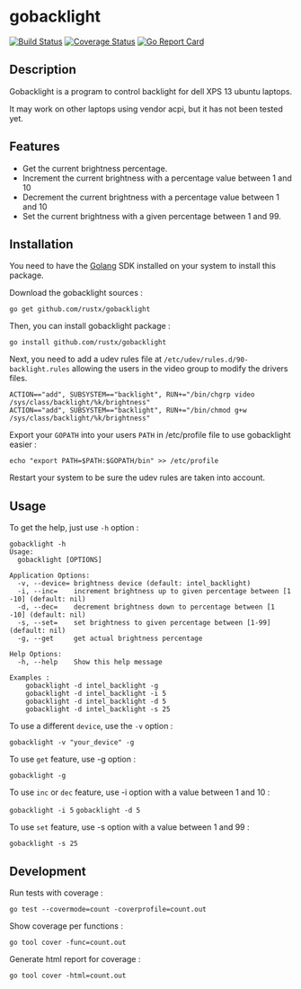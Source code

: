 # gobacklight

[![Build Status](https://travis-ci.org/rustx/gobacklight.svg?branch=master)](https://travis-ci.org/rustx/gobacklight)
[![Coverage Status](https://coveralls.io/repos/github/rustx/gobacklight/badge.svg?branch=master)](https://coveralls.io/github/rustx/gobacklight?branch=master)
[![Go Report Card](https://goreportcard.com/badge/github.com/rustx/gobacklight)](https://goreportcard.com/report/github.com/rustx/gobacklight)

## Description

Gobacklight is a program to control backlight for dell XPS 13 ubuntu laptops.

It may work on other laptops using vendor acpi, but it has not been tested yet.

## Features

* Get the current brightness percentage.
* Increment the current brightness with a percentage value between 1 and 10
* Decrement the current brightness with a percentage value between 1 and 10 
* Set the current brightness with a given percentage between 1 and 99.

## Installation

You need to have the [Golang](https://golang.org/doc/install) SDK installed on your system to install this package.

Download the gobacklight sources :

```go get github.com/rustx/gobacklight```

Then, you can install gobacklight package :

```go install github.com/rustx/gobacklight```

Next, you need to add a udev rules file at `/etc/udev/rules.d/90-backlight.rules` allowing the users in the video group to modify the drivers files.

```
ACTION=="add", SUBSYSTEM=="backlight", RUN+="/bin/chgrp video /sys/class/backlight/%k/brightness"
ACTION=="add", SUBSYSTEM=="backlight", RUN+="/bin/chmod g+w /sys/class/backlight/%k/brightness"
```

Export your `GOPATH` into your users `PATH` in /etc/profile file to use gobacklight easier :

`echo "export PATH=$PATH:$GOPATH/bin" >> /etc/profile`

Restart your system to be sure the udev rules are taken into account.

## Usage

To get the help, just use `-h` option :

```
gobacklight -h
Usage:
  gobacklight [OPTIONS]

Application Options:
  -v, --device= brightness device (default: intel_backlight)
  -i, --inc=    increment brightness up to given percentage between [1 -10] (default: nil)
  -d, --dec=    decrement brightness down to percentage between [1 -10] (default: nil)
  -s, --set=    set brightness to given percentage between [1-99] (default: nil)
  -g, --get     get actual brightness percentage

Help Options:
  -h, --help    Show this help message

Examples :
	gobacklight -d intel_backlight -g
	gobacklight -d intel_backlight -i 5
	gobacklight -d intel_backlight -d 5
	gobacklight -d intel_backlight -s 25
```

To use a different `device`, use the `-v` option :

```gobacklight -v "your_device" -g```

To use `get` feature, use -g option :

```gobacklight -g```

To use `inc` or `dec` feature, use -i option with a value between 1 and 10 :

```gobacklight -i 5```
```gobacklight -d 5```

To use `set` feature, use -s option with a value between 1 and 99 :

```gobacklight -s 25```

## Development 

Run tests with coverage :

```
go test --covermode=count -coverprofile=count.out
```

Show coverage per functions :

```
go tool cover -func=count.out
```

Generate html report for coverage :

```
go tool cover -html=count.out
```

